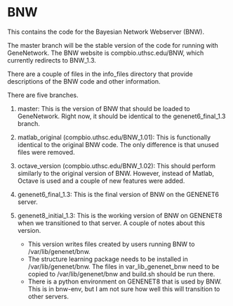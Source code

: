 # BNW

This contains the code for the Bayesian Network Webserver (BNW).

The master branch will be the stable version of the code for running with GeneNetwork. The BNW website is compbio.uthsc.edu/BNW, which currently redirects to BNW_1.3.

There are a couple of files in the info_files directory that provide descriptions of the BNW code and other information.

There are five branches.
1) master: This is the version of BNW that should be loaded to GeneNetwork. Right now, it should be identical to the genenet6_final_1.3 branch.

2) matlab_original (compbio.uthsc.edu/BNW_1.01): This is functionally identical to the original BNW code. The only difference is that unused files were removed.

3) octave_version (compbio.uthsc.edu/BNW_1.02): This should perform similarly to the original version of BNW. However, instead of Matlab, Octave is used and a couple of new features were added.

4) genenet6_final_1.3: This is the final version of BNW on the GENENET6 server.

5) genenet8_initial_1.3: This is the working version of BNW on GENENET8 when we transitioned to that server. 
   A couple of notes about this version.
   - This version writes files created by users running BNW to /var/lib/genenet/bnw. 
   - The structure learning package needs to be installed in /var/lib/genenet/bnw. The files in var_lib_genenet_bnw need to be copied to /var/lib/genenet/bnw and build.sh should be run there.
   - There is a python environment on GENENET8 that is used by BNW. This is in bnw-env, but I am not sure how well this will transition to other servers.
        

